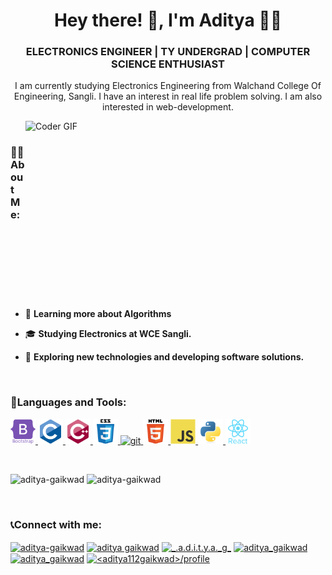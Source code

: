 <!-- ![MasterHead](https://media-exp1.licdn.com/dms/image/C4D16AQELWYcwDIA9Dg/profile-displaybackgroundimage-shrink_350_1400/0/1633754154979?e=1639008000&v=beta&t=dNY_JtibP_s7mKQ8VUEZs8nKa21O9ZxYUpt1k06QIi4) -->

<h1 align="center">Hey there! 👋, I'm Aditya 👨‍💻</h1>
<h3 align="center">ELECTRONICS ENGINEER | TY UNDERGRAD | COMPUTER SCIENCE ENTHUSIAST</h3>
<p align="center">I am currently studying Electronics Engineering from Walchand College Of Engineering, Sangli. I have an interest in real life problem solving. I am also interested in web-development.</p>
<img src="https://miro.medium.com/max/2800/1*BU7f02LeQeELztqxa8eCmw.gif" align="right" alt="Coder GIF" width="480" height="300">
<br>

<h3 align="left">👨‍💻About Me:</h3>

- 🌱 **Learning more about Algorithms**

- 🎓 **Studying Electronics at WCE Sangli.**

- 🤔 **Exploring new technologies and developing software solutions.**


<br>

<h3 align="left">🎲Languages and Tools:</h3>
<p align="left"> <a href="https://getbootstrap.com" target="_blank"> <img src="https://raw.githubusercontent.com/devicons/devicon/master/icons/bootstrap/bootstrap-plain-wordmark.svg" alt="bootstrap" width="40" height="40"/> </a> <a href="https://www.cprogramming.com/" target="_blank"> <img src="https://raw.githubusercontent.com/devicons/devicon/master/icons/c/c-original.svg" alt="c" width="40" height="40"/> </a> <a href="https://www.w3schools.com/cpp/" target="_blank"> <img src="https://raw.githubusercontent.com/devicons/devicon/master/icons/cplusplus/cplusplus-original.svg" alt="cplusplus" width="40" height="40"/> </a> <a href="https://www.w3schools.com/css/" target="_blank"> <img src="https://raw.githubusercontent.com/devicons/devicon/master/icons/css3/css3-original-wordmark.svg" alt="css3" width="40" height="40"/> </a> <a href="https://git-scm.com/" target="_blank"> <img src="https://www.vectorlogo.zone/logos/git-scm/git-scm-icon.svg" alt="git" width="40" height="40"/> </a> <a href="https://www.w3.org/html/" target="_blank"> <img src="https://raw.githubusercontent.com/devicons/devicon/master/icons/html5/html5-original-wordmark.svg" alt="html5" width="40" height="40"/> </a> <a href="https://developer.mozilla.org/en-US/docs/Web/JavaScript" target="_blank"> <img src="https://raw.githubusercontent.com/devicons/devicon/master/icons/javascript/javascript-original.svg" alt="javascript" width="40" height="40"/> </a>  <a href="https://www.python.org" target="_blank"> <img src="https://raw.githubusercontent.com/devicons/devicon/master/icons/python/python-original.svg" alt="python" width="40" height="40"/> </a> <a href="https://reactjs.org/" target="_blank"> <img src="https://raw.githubusercontent.com/devicons/devicon/master/icons/react/react-original-wordmark.svg" alt="react" width="40" height="40"/> </a> </p>

<br>

<p><img style="float:left" src="https://github-readme-stats.vercel.app/api/top-langs?username=aditya-gaikwad&show_icons=true&locale=en&layout=compact" alt="aditya-gaikwad" /></p>

<p>&nbsp;<img src="https://github-readme-stats.vercel.app/api?username=aditya-gaikwad&show_icons=true&locale=en" alt="aditya-gaikwad" /></p>

<br>
<h3 align="left">📞Connect with me:</h3>
<p align="left">
<a href="https://linkedin.com/in/aditya-gaikwad" target="blank"><img align="center" src="https://raw.githubusercontent.com/rahuldkjain/github-profile-readme-generator/master/src/images/icons/Social/linked-in-alt.svg" alt="aditya-gaikwad" height="30" width="40" /></a>
<a href="https://fb.com/aditya gaikwad" target="blank"><img align="center" src="https://raw.githubusercontent.com/rahuldkjain/github-profile-readme-generator/master/src/images/icons/Social/facebook.svg" alt="aditya gaikwad" height="30" width="40" /></a>
<a href="https://instagram.com/_.a.d.i.t.y.a._g_" target="blank"><img align="center" src="https://raw.githubusercontent.com/rahuldkjain/github-profile-readme-generator/master/src/images/icons/Social/instagram.svg" alt="_.a.d.i.t.y.a._g_" height="30" width="40" /></a>
<a href="https://www.codechef.com/users/aditya_gaikwad" target="blank"><img align="center" src="https://cdn.jsdelivr.net/npm/simple-icons@3.1.0/icons/codechef.svg" alt="aditya_gaikwad" height="30" width="40" /></a>
<a href="https://www.leetcode.com/aditya_gaikwad" target="blank"><img align="center" src="https://raw.githubusercontent.com/rahuldkjain/github-profile-readme-generator/master/src/images/icons/Social/leet-code.svg" alt="aditya_gaikwad" height="30" width="40" /></a>
<a href="https://auth.geeksforgeeks.org/user/<aditya112gaikwad>/profile" target="blank"><img align="center" src="https://raw.githubusercontent.com/rahuldkjain/github-profile-readme-generator/master/src/images/icons/Social/geeks-for-geeks.svg" alt="<aditya112gaikwad>/profile" height="30" width="40" /></a>
</p>
